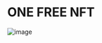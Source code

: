 # ONE FREE NFT

![image](https://user-images.githubusercontent.com/5885679/135334888-e7cf045c-db2e-4d67-876b-751ac448117b.png)
